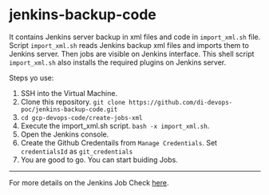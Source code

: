 # jenkins-backup-code

It contains Jenkins server backup in xml files and code in `import_xml.sh` file.
Script `import_xml.sh` reads Jenkins backup xml files and imports them to Jenkins server. Then jobs are visible on Jenkins interface.
This shell script `import_xml.sh` also installs the required plugins on Jenkins server.

Steps yo use:
1. SSH into the Virtual Machine.
2. Clone this repository. `git clone https://github.com/di-devops-poc/jenkins-backup-code.git`
3. `cd gcp-devops-code/create-jobs-xml`
4. Execute the import_xml.sh script. `bash -x import_xml.sh`.
5. Open the Jenkins console.
6. Create the Github Credentails from `Manage Credentials`. Set `credentialsId` as `git_credentials`
7. You are good to go. You can start buiding Jobs.


-------------------------------------------------------------------------------------------------------------------------

For more details on the Jenkins Job Check [here](https://github.com/di-devops-poc/jenkins-backup-code/tree/main/create-jobs-xml).
